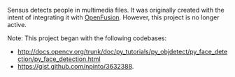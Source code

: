 
Sensus detects people in multimedia files.
It was originally created with the intent of integrating it with [OpenFusion](//ogre.readthedocs.org/en/latest/about.html).
However, this project is no longer active.

Note: This project began with the following codebases:
* http://docs.opencv.org/trunk/doc/py_tutorials/py_objdetect/py_face_detection/py_face_detection.html
* https://gist.github.com/npinto/3632388.
